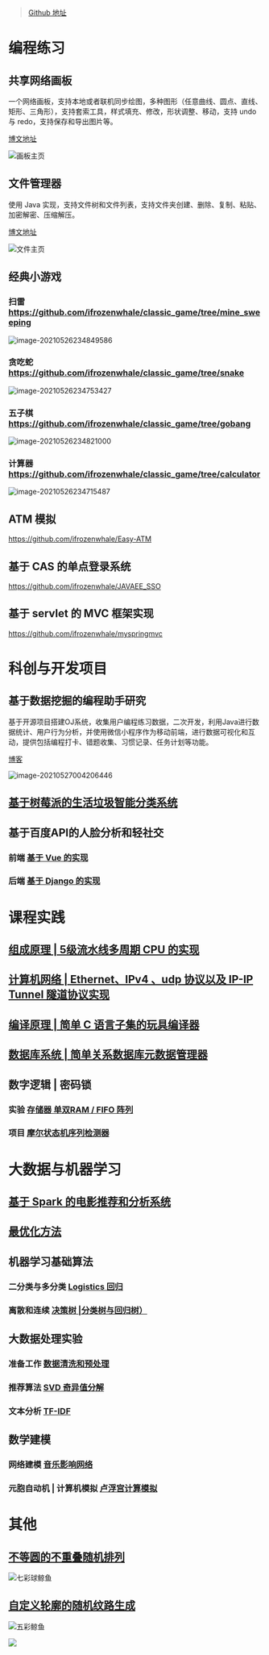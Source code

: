 > [Github 地址](https://github.com/ifrozenwhale)

# 编程练习

## 共享网络画板

一个网络画板，支持本地或者联机同步绘图，多种图形（任意曲线、圆点、直线、矩形、三角形），支持套索工具，样式填充、修改，形状调整、移动，支持 undo 与 redo，支持保存和导出图片等。

[博文地址](./../gong-xiang-wang-luo-hua-ban/)

![画板主页](https://frozenwhale.oss-cn-beijing.aliyuncs.com/img/1587700600198.png)

## 文件管理器

使用 Java 实现，支持文件树和文件列表，支持文件夹创建、删除、复制、粘贴、加密解密、压缩解压。

[博文地址](./../file-manager)

![文件主页](https://frozenwhale.oss-cn-beijing.aliyuncs.com/img/1588229853020.png)

## 经典小游戏

### 扫雷 https://github.com/ifrozenwhale/classic_game/tree/mine_sweeping

![image-20210526234849586](https://frozenwhale.oss-cn-beijing.aliyuncs.com/img/image-20210526234849586.png)

### 贪吃蛇 https://github.com/ifrozenwhale/classic_game/tree/snake

![image-20210526234753427](https://frozenwhale.oss-cn-beijing.aliyuncs.com/img/image-20210526234753427.png)

### 五子棋 https://github.com/ifrozenwhale/classic_game/tree/gobang

![image-20210526234821000](https://frozenwhale.oss-cn-beijing.aliyuncs.com/img/image-20210526234821000.png)

### 计算器 https://github.com/ifrozenwhale/classic_game/tree/calculator

![image-20210526234715487](https://frozenwhale.oss-cn-beijing.aliyuncs.com/img/image-20210526234715487.png)

## ATM 模拟

https://github.com/ifrozenwhale/Easy-ATM

## 基于 CAS 的单点登录系统

https://github.com/ifrozenwhale/JAVAEE_SSO

## 基于 servlet 的 MVC 框架实现

https://github.com/ifrozenwhale/myspringmvc

# 科创与开发项目

## 基于数据挖掘的编程助手研究

基于开源项目搭建OJ系统，收集用户编程练习数据，二次开发，利用Java进行数据统计、用户行为分析，并使用微信小程序作为移动前端，进行数据可视化和互动，提供包括编程打卡、错题收集、习惯记录、任务计划等功能。

[博客](./../wecode/)

![image-20210527004206446](https://frozenwhale.oss-cn-beijing.aliyuncs.com/img/image-20210527004206446.png)

## [基于树莓派的生活垃圾智能分类系统](https://github.com/ifrozenwhale/raspberry-garbage-classfier)

## 基于百度API的人脸分析和轻社交

### 前端 [基于 Vue 的实现](https://github.com/ifrozenwhale/cquface-frontend)

### 后端 [基于 Django 的实现](https://github.com/ifrozenwhale/cquface)

# 课程实践

## [**组成原理** | 5级流水线多周期 CPU 的实现](https://github.com/ifrozenwhale/mips_core)

## [**计算机网络** | Ethernet、IPv4 、udp 协议以及 IP-IP Tunnel 隧道协议实现](https://github.com/ifrozenwhale/network-ipv4-udp)

## [**编译原理** | 简单 C 语言子集的玩具编译器](https://github.com/ifrozenwhale/Easy-C-Compiler)

## [**数据库系统** | 简单关系数据库元数据管理器](https://github.com/ifrozenwhale/metadata-manager)

## **数字逻辑** | 密码锁

### 实验 [存储器 单双RAM / FIFO 阵列](https://github.com/ifrozenwhale/digital-logic/tree/master/memory)

### 项目 [摩尔状态机序列检测器](https://github.com/ifrozenwhale/digital-logic/tree/master/sequence_detection)

# 大数据与机器学习

## [基于 Spark 的电影推荐和分析系统](https://github.com/ifrozenwhale/bigdata-movie-recommend)

## [最优化方法](https://github.com/ifrozenwhale/Optimization_algorithm)

## 机器学习基础算法

### 二分类与多分类 [Logistics 回归](https://github.com/ifrozenwhale/machine-learning-code/tree/master/exp1)

### 离散和连续 [决策树 |分类树与回归树）](https://github.com/ifrozenwhale/machine-learning-code/tree/master/exp2)

## 大数据处理实验

### 准备工作 [数据清洗和预处理](https://github.com/ifrozenwhale/bigdata-homework/tree/master/lab1)

### 推荐算法 [SVD 奇异值分解](https://github.com/ifrozenwhale/bigdata-homework/tree/master/lab1)

### 文本分析 [TF-IDF](https://github.com/ifrozenwhale/bigdata-homework/tree/master/lab3)

## 数学建模

### 网络建模 [音乐影响网络](https://github.com/ifrozenwhale/2021icm-problemD)

### 元胞自动机 | 计算机模拟 [卢浮宫计算模拟](https://github.com/ifrozenwhale/2019icm-problemD)

# 其他

## [不等圆的不重叠随机排列](https://github.com/ifrozenwhale/non-overlapping-circle)

 ![七彩球鲸鱼](https://frozenwhale.oss-cn-beijing.aliyuncs.com/img/image-20210527003719354.png)

## [自定义轮廓的随机纹路生成](https://github.com/ifrozenwhale/randomPicture)



![五彩鲸鱼](https://frozenwhale.oss-cn-beijing.aliyuncs.com/img/color_whale.png)





![](https://frozenwhale.oss-cn-beijing.aliyuncs.com/img/voronoi%E9%B2%B8%E9%B1%BC.png)









